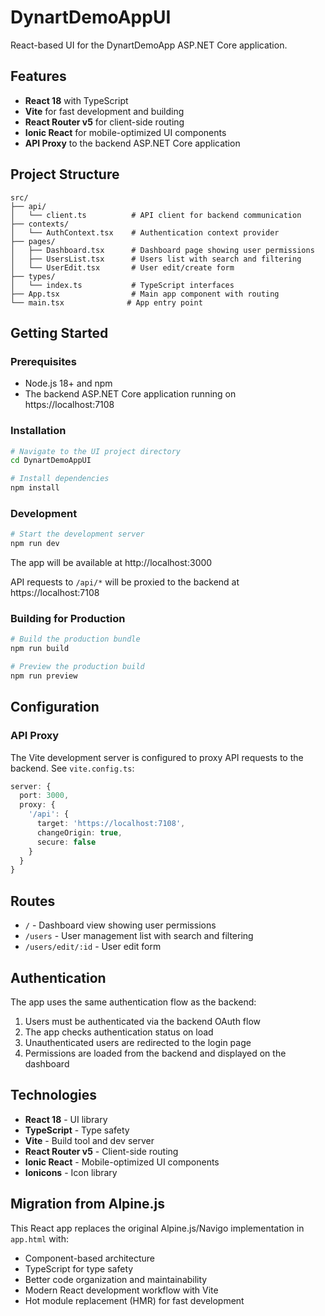 # DynartDemoAppUI

React-based UI for the DynartDemoApp ASP.NET Core application.

## Features

- **React 18** with TypeScript
- **Vite** for fast development and building
- **React Router v5** for client-side routing
- **Ionic React** for mobile-optimized UI components
- **API Proxy** to the backend ASP.NET Core application

## Project Structure

```
src/
├── api/
│   └── client.ts          # API client for backend communication
├── contexts/
│   └── AuthContext.tsx    # Authentication context provider
├── pages/
│   ├── Dashboard.tsx      # Dashboard page showing user permissions
│   ├── UsersList.tsx      # Users list with search and filtering
│   └── UserEdit.tsx       # User edit/create form
├── types/
│   └── index.ts           # TypeScript interfaces
├── App.tsx                # Main app component with routing
└── main.tsx              # App entry point
```

## Getting Started

### Prerequisites

- Node.js 18+ and npm
- The backend ASP.NET Core application running on https://localhost:7108

### Installation

```bash
# Navigate to the UI project directory
cd DynartDemoAppUI

# Install dependencies
npm install
```

### Development

```bash
# Start the development server
npm run dev
```

The app will be available at http://localhost:3000

API requests to `/api/*` will be proxied to the backend at https://localhost:7108

### Building for Production

```bash
# Build the production bundle
npm run build

# Preview the production build
npm run preview
```

## Configuration

### API Proxy

The Vite development server is configured to proxy API requests to the backend. See `vite.config.ts`:

```typescript
server: {
  port: 3000,
  proxy: {
    '/api': {
      target: 'https://localhost:7108',
      changeOrigin: true,
      secure: false
    }
  }
}
```

## Routes

- `/` - Dashboard view showing user permissions
- `/users` - User management list with search and filtering
- `/users/edit/:id` - User edit form

## Authentication

The app uses the same authentication flow as the backend:

1. Users must be authenticated via the backend OAuth flow
2. The app checks authentication status on load
3. Unauthenticated users are redirected to the login page
4. Permissions are loaded from the backend and displayed on the dashboard

## Technologies

- **React 18** - UI library
- **TypeScript** - Type safety
- **Vite** - Build tool and dev server
- **React Router v5** - Client-side routing
- **Ionic React** - Mobile-optimized UI components
- **Ionicons** - Icon library

## Migration from Alpine.js

This React app replaces the original Alpine.js/Navigo implementation in `app.html` with:

- Component-based architecture
- TypeScript for type safety
- Better code organization and maintainability
- Modern React development workflow with Vite
- Hot module replacement (HMR) for fast development
